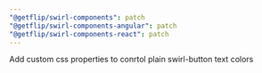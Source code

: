 ```yaml
---
"@getflip/swirl-components": patch
"@getflip/swirl-components-angular": patch
"@getflip/swirl-components-react": patch
---
```


Add custom css properties to conrtol plain swirl-button text colors
